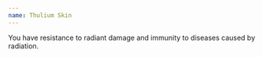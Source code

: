 ```yaml
---
name: Thulium Skin
---
```

You have resistance to radiant damage and immunity to diseases caused by radiation.
